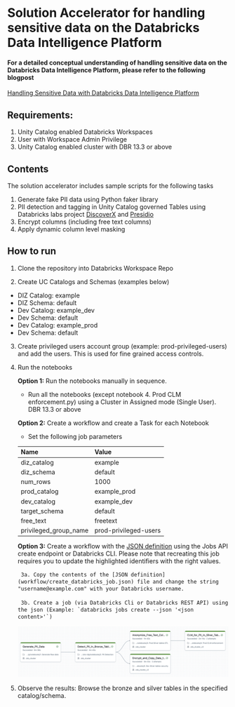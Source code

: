 # Solution Accelerator for handling sensitive data on the Databricks Data Intelligence Platform

#### For a detailed conceptual understanding of handling sensitive data on the Databricks Data Intelligence Platform, please refer to the following blogpost
[Handling Sensitive Data with Databricks Data Intelligence Platform]()

## Requirements:

1. Unity Catalog enabled Databricks Workspaces
2. User with Workspace Admin Privilege
3. Unity Catalog  enabled cluster with DBR 13.3 or above


## Contents

The solution accelerator includes sample scripts for the following tasks

1. Generate fake PII data using Python faker library
2. PII detection and tagging in Unity Catalog governed Tables using Databricks labs project [DiscoverX](https://github.com/databrickslabs/discoverx) and [Presidio](https://github.com/microsoft/presidio)
3. Encrypt columns (including free text columns)
4. Apply dynamic column level masking

## How to run

1. Clone the repository into Databricks Workspace Repo

2. Create UC Catalogs and Schemas (examples below)
  - DIZ Catalog: example
  - DIZ Schema: default
  - Dev Catalog: example_dev
  - Dev Schema: default
  - Dev Catalog: example_prod
  - Dev Schema: default

3. Create privileged users account group (example: prod-privileged-users) and add the users. This is used for fine grained access controls.

4. Run the notebooks

    **Option 1:** Run the notebooks manually in sequence.
      - Run all the notebooks (except notebook 4. Prod CLM enforcement.py) using a Cluster in Assigned mode (Single User). DBR 13.3 or above
  
    **Option 2:** Create a workflow and create a Task for each Notebook
      - Set the following job parameters

      | Name    | Value |
      | -------- | ------- |
      | diz_catalog  | example    |
      | diz_schema | default     |
      | num_rows    | 1000    |
      | prod_catalog    | example_prod    |
      | dev_catalog    | example_dev    |
      | target_schema    | default    |
      | free_text    | freetext    |
      | privileged_group_name    | prod-privileged-users    |

    **Option 3:** Create a workflow with the [JSON definition](workflow/create_databricks_job.json) using the Jobs API create endpoint or Databricks CLI. Please note that recreating this job requires you to update the highlighted identifiers with the right values. 

        3a. Copy the contents of the [JSON definition](workflow/create_databricks_job.json) file and change the string "username@example.com" with your Databricks username.

        3b. Create a job (via Databricks Cli or Databricks REST API) using the json (Example: `databricks jobs create --json '<json content>'`)

    ![Workflow](imgs/workflow.png)

5. Observe the results: Browse the bronze and silver tables in the specified catalog/schema.


